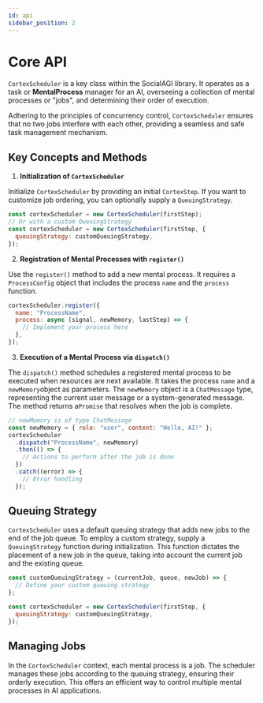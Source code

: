 ```yaml
---
id: api
sidebar_position: 2
---
```


# Core API

`CortexScheduler` is a key class within the SocialAGI library. It operates as a task or **MentalProcess** manager for an AI, overseeing a collection of mental processes or "jobs", and determining their order of execution.

Adhering to the principles of concurrency control, `CortexScheduler` ensures that no two jobs interfere with each other, providing a seamless and safe task management mechanism.

## Key Concepts and Methods

1. **Initialization of `CortexScheduler`**

Initialize `CortexScheduler` by providing an initial `CortexStep`. If you want to customize job ordering, you can optionally supply a `QueuingStrategy`.

```javascript
const cortexScheduler = new CortexScheduler(firstStep);
// Or with a custom QueuingStrategy
const cortexScheduler = new CortexScheduler(firstStep, {
  queuingStrategy: customQueuingStrategy,
});
```

2. **Registration of Mental Processes with `register()`**

Use the `register()` method to add a new mental process. It requires a `ProcessConfig` object that includes the process `name` and the `process` function.

```javascript
cortexScheduler.register({
  name: "ProcessName",
  process: async (signal, newMemory, lastStep) => {
    // Implement your process here
  },
});
```

3. **Execution of a Mental Process via `dispatch()`**

The `dispatch()` method schedules a registered mental process to be executed when resources are next available. It takes the process `name` and a `newMemory`object as parameters. The `newMemory` object is a `ChatMessage` type, representing the current user message or a system-generated message. The method returns a`Promise` that resolves when the job is complete.

```javascript
// newMemory is of type ChatMessage
const newMemory = { role: "user", content: "Hello, AI!" };
cortexScheduler
  .dispatch("ProcessName", newMemory)
  .then(() => {
    // Actions to perform after the job is done
  })
  .catch((error) => {
    // Error handling
  });
```

## Queuing Strategy

`CortexScheduler` uses a default queuing strategy that adds new jobs to the end of the job queue. To employ a custom strategy, supply a `QueuingStrategy` function during initialization. This function dictates the placement of a new job in the queue, taking into account the current job and the existing queue.

```javascript
const customQueuingStrategy = (currentJob, queue, newJob) => {
  // Define your custom queuing strategy
};

const cortexScheduler = new CortexScheduler(firstStep, {
  queuingStrategy: customQueuingStrategy,
});
```

## Managing Jobs

In the `CortexScheduler` context, each mental process is a job. The scheduler manages these jobs according to the queuing strategy, ensuring their orderly execution. This offers an efficient way to control multiple mental processes in AI applications.
